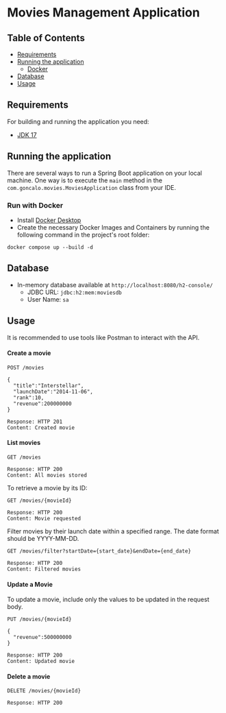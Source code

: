 # Movies Management Application

## Table of Contents
- [Requirements](#requirements)
- [Running the application](#running-the-application)
    - [Docker](#run-with-docker)
- [Database](#database)
- [Usage](#usage)

## Requirements
For building and running the application you need:

- [JDK 17](https://www.oracle.com/java/technologies/javase/jdk17-archive-downloads.html)

## Running the application

There are several ways to run a Spring Boot application on your local machine. One way is to execute the `main` method in the `com.goncalo.movies.MoviesApplication` class from your IDE.

### Run with Docker

* Install [Docker Desktop](https://www.docker.com/products/docker-desktop/)
* Create the necessary Docker Images and Containers by running the following command in the project's root folder:
```
docker compose up --build -d
```

## Database
* In-memory database available at `http://localhost:8080/h2-console/`
  - JDBC URL: `jdbc:h2:mem:moviesdb`
  - User Name: `sa`

## Usage
It is recommended to use tools like Postman to interact with the API.

#### Create a movie
```
POST /movies

{
  "title":"Interstellar",
  "launchDate":"2014-11-06",
  "rank":10,
  "revenue":200000000
}

Response: HTTP 201
Content: Created movie
```

#### List movies

```
GET /movies

Response: HTTP 200
Content: All movies stored
```

To retrieve a movie by its ID:

```
GET /movies/{movieId}

Response: HTTP 200
Content: Movie requested
```

Filter movies by their launch date within a specified range. The date format should be YYYY-MM-DD.
```
GET /movies/filter?startDate={start_date}&endDate={end_date}

Response: HTTP 200
Content: Filtered movies
```

#### Update a Movie
To update a movie, include only the values to be updated in the request body.
```
PUT /movies/{movieId}

{
  "revenue":500000000
}

Response: HTTP 200
Content: Updated movie
```

#### Delete a movie
```
DELETE /movies/{movieId}

Response: HTTP 200
```
